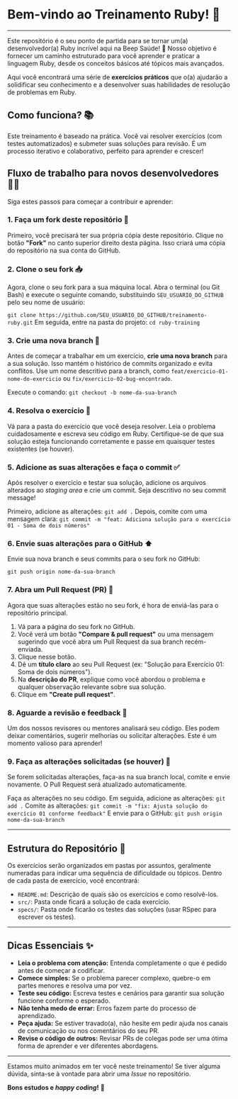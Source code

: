 # Bem-vindo ao Treinamento Ruby! 🚀

---

Este repositório é o seu ponto de partida para se tornar um(a) desenvolvedor(a) Ruby incrível aqui na Beep Saúde! 🎉 Nosso objetivo é fornecer um caminho estruturado para você aprender e praticar a linguagem Ruby, desde os conceitos básicos até tópicos mais avançados.

Aqui você encontrará uma série de **exercícios práticos** que o(a) ajudarão a solidificar seu conhecimento e a desenvolver suas habilidades de resolução de problemas em Ruby.

## Como funciona? 📚

Este treinamento é baseado na prática. Você vai resolver exercícios (com testes automatizados) e submeter suas soluções para revisão. É um processo iterativo e colaborativo, perfeito para aprender e crescer!

## Fluxo de trabalho para novos desenvolvedores 🧑‍💻

Siga estes passos para começar a contribuir e aprender:

### 1. Faça um fork deste repositório 🍴

Primeiro, você precisará ter sua própria cópia deste repositório. Clique no botão **"Fork"** no canto superior direito desta página. Isso criará uma cópia do repositório na sua conta do GitHub.

### 2. Clone o seu fork 📥

Agora, clone o seu fork para a sua máquina local. Abra o terminal (ou Git Bash) e execute o seguinte comando, substituindo `SEU_USUARIO_DO_GITHUB` pelo seu nome de usuário:

`git clone https://github.com/SEU_USUARIO_DO_GITHUB/treinamento-ruby.git`
Em seguida, entre na pasta do projeto:
`cd ruby-training`

### 3. Crie uma nova branch 🌿

Antes de começar a trabalhar em um exercício, **crie uma nova branch** para a sua solução. Isso mantém o histórico de commits organizado e evita conflitos. Use um nome descritivo para a branch, como `feat/exercicio-01-nome-do-exercicio` ou `fix/exercicio-02-bug-encontrado`.

Execute o comando:
`git checkout -b nome-da-sua-branch`

### 4. Resolva o exercício 💪

Vá para a pasta do exercício que você deseja resolver. Leia o problema cuidadosamente e escreva seu código em Ruby. Certifique-se de que sua solução esteja funcionando corretamente e passe em quaisquer testes existentes (se houver).

### 5. Adicione as suas alterações e faça o commit ✅

Após resolver o exercício e testar sua solução, adicione os arquivos alterados ao *staging area* e crie um commit. Seja descritivo no seu commit message!

Primeiro, adicione as alterações:
`git add .`
Depois, comite com uma mensagem clara:
`git commit -m "feat: Adiciona solução para o exercício 01 - Soma de dois números"`

### 6. Envie suas alterações para o GitHub ⬆️

Envie sua nova branch e seus commits para o seu fork no GitHub:

`git push origin nome-da-sua-branch`

### 7. Abra um Pull Request (PR) 🚀

Agora que suas alterações estão no seu fork, é hora de enviá-las para o repositório principal.

1.  Vá para a página do seu fork no GitHub.
2.  Você verá um botão **"Compare & pull request"** ou uma mensagem sugerindo que você abra um Pull Request da sua branch recém-enviada.
3.  Clique nesse botão.
4.  Dê um **título claro** ao seu Pull Request (ex: "Solução para Exercício 01: Soma de dois números").
5.  Na **descrição do PR**, explique como você abordou o problema e qualquer observação relevante sobre sua solução.
6.  Clique em **"Create pull request"**.

### 8. Aguarde a revisão e feedback 💬

Um dos nossos revisores ou mentores analisará seu código. Eles podem deixar comentários, sugerir melhorias ou solicitar alterações. Este é um momento valioso para aprender!

### 9. Faça as alterações solicitadas (se houver) 🔄

Se forem solicitadas alterações, faça-as na sua branch local, comite e envie novamente. O Pull Request será atualizado automaticamente.

Faça as alterações no seu código.
Em seguida, adicione as alterações:
`git add .`
Comite as alterações:
`git commit -m "fix: Ajusta solução do exercício 01 conforme feedback"`
E envie para o GitHub:
`git push origin nome-da-sua-branch`

---

## Estrutura do Repositório 📂

Os exercícios serão organizados em pastas por assuntos, geralmente numeradas para indicar uma sequência de dificuldade ou tópicos. Dentro de cada pasta de exercício, você encontrará:

* `README.md`: Descrição de quais são os exercícios e como resolvê-los.
* `src/`: Pasta onde ficará a solução de cada exercício.
* `specs/`: Pasta onde ficarão os testes das soluções (usar RSpec para escrever os testes).

---

## Dicas Essenciais ✨

* **Leia o problema com atenção:** Entenda completamente o que é pedido antes de começar a codificar.
* **Comece simples:** Se o problema parecer complexo, quebre-o em partes menores e resolva uma por vez.
* **Teste seu código:** Escreva testes e cenários para garantir sua solução funcione conforme o esperado.
* **Não tenha medo de errar:** Erros fazem parte do processo de aprendizado.
* **Peça ajuda:** Se estiver travado(a), não hesite em pedir ajuda nos canais de comunicação ou nos comentários do seu PR.
* **Revise o código de outros:** Revisar PRs de colegas pode ser uma ótima forma de aprender e ver diferentes abordagens.

---

Estamos muito animados em ter você neste treinamento! Se tiver alguma dúvida, sinta-se à vontade para abrir uma *Issue* no repositório.

**Bons estudos e _happy coding_!** 💎